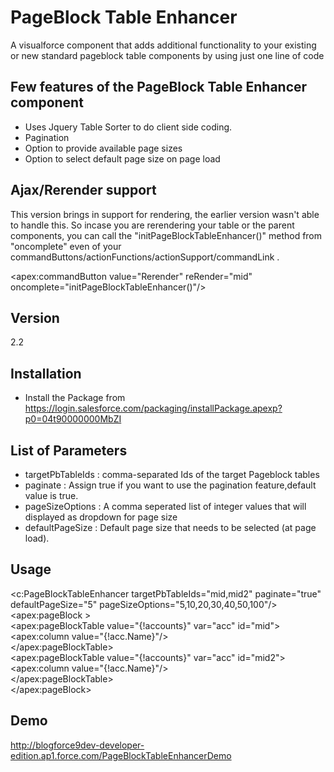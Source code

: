 PageBlock Table Enhancer
=========

A visualforce component that adds additional functionality to your existing or new standard pageblock table components by using just one line of code

Few features of the PageBlock Table Enhancer component
-

* Uses Jquery Table Sorter to do client side coding.
* Pagination
* Option to provide available page sizes
* Option to select default page size on page load

Ajax/Rerender support
-
This version brings in support for rendering, the earlier version wasn't able to handle this. So incase you are rerendering your table or the parent components, you can call the "initPageBlockTableEnhancer()" method from "oncomplete" even of your commandButtons/actionFunctions/actionSupport/commandLink .

<apex:commandButton value="Rerender" reRender="mid" oncomplete="initPageBlockTableEnhancer()"/>


Version
-

2.2


Installation
--------------

* Install the Package from https://login.salesforce.com/packaging/installPackage.apexp?p0=04t90000000MbZI

List of Parameters
-

* targetPbTableIds : comma-separated Ids of the target Pageblock tables
* paginate : Assign true if you want to use the pagination feature,default value is true.
* pageSizeOptions : A comma seperated list of integer values that will displayed as dropdown for page size
* defaultPageSize : Default page size that needs to be selected (at page load).

Usage
-
   <c:PageBlockTableEnhancer targetPbTableIds="mid,mid2" paginate="true" defaultPageSize="5" pageSizeOptions="5,10,20,30,40,50,100"/>    
   <apex:pageBlock >   
     <apex:pageBlockTable value="{!accounts}" var="acc" id="mid">   
      <apex:column value="{!acc.Name}"/>   
     </apex:pageBlockTable>    
     <apex:pageBlockTable value="{!accounts}" var="acc" id="mid2">   
      <apex:column value="{!acc.Name}"/>   
     </apex:pageBlockTable>     
   </apex:pageBlock>   
    
Demo
-
http://blogforce9dev-developer-edition.ap1.force.com/PageBlockTableEnhancerDemo
  
    
